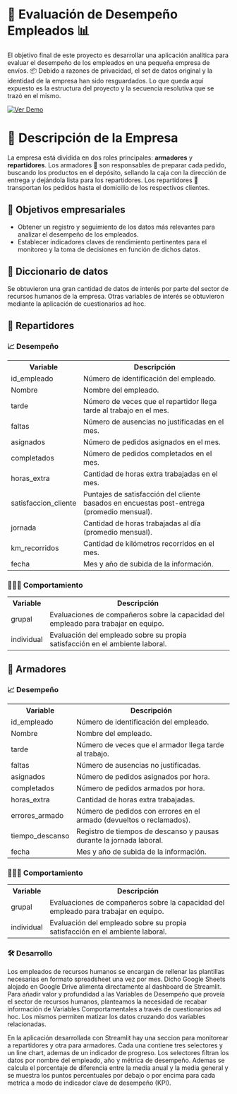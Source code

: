 # 🚀 Evaluación de Desempeño Empleados 📊

El objetivo final de este proyecto es desarrollar una aplicación analítica para evaluar el desempeño de los empleados en una pequeña empresa de envíos. 📦 Debido a razones de privacidad, el set de datos original y la identidad de la empresa han sido resguardados. Lo que queda aquí expuesto es la estructura del proyecto y la secuencia resolutiva que se trazó en el mismo.

[![Ver Demo](https://img.shields.io/badge/Demo-Visitar%20Demo-brightgreen)](https://empleadoss.streamlit.app)


# 🏢 Descripción de la Empresa
La empresa está dividida en dos roles principales: **armadores** y **repartidores**.
Los armadores 🔧 son responsables de preparar cada pedido, buscando los productos en el depósito, sellando la caja con la dirección de entrega y dejándola lista para los repartidores. Los repartidores 🚚 transportan los pedidos hasta el domicilio de los respectivos clientes.

## 🎯 Objetivos empresariales
- Obtener un registro y seguimiento de los datos más relevantes para analizar el desempeño de los empleados.
- Establecer indicadores claves de rendimiento pertinentes para el monitoreo y la toma de decisiones en función de dichos datos.

## 📖 Diccionario de datos
Se obtuvieron una gran cantidad de datos de interés por parte del sector de recursos humanos de la empresa. Otras variables de interés se obtuvieron mediante la aplicación de cuestionarios ad hoc.

## 🛵 Repartidores

### 📈 Desempeño

<table>
  <tr>
    <th>Variable</th>
    <th>Descripción</th>
  </tr>
  <tr>
    <td>id_empleado</td>
    <td>Número de identificación del empleado.</td>
  </tr>
  <tr>
    <td>Nombre</td>
    <td>Nombre del empleado.</td>
  </tr>
  <tr>
    <td>tarde</td>
    <td>Número de veces que el repartidor llega tarde al trabajo en el mes.</td>
  </tr>
  <tr>
    <td>faltas</td>
    <td>Número de ausencias no justificadas en el mes.</td>
  </tr>
  <tr>
    <td>asignados</td>
    <td>Número de pedidos asignados en el mes.</td>
  </tr>
  <tr>
    <td>completados</td>
    <td>Número de pedidos completados en el mes.</td>
  </tr>
  <tr>
    <td>horas_extra</td>
    <td>Cantidad de horas extra trabajadas en el mes.</td>
  </tr>
  <tr>
    <td>satisfaccion_cliente</td>
    <td>Puntajes de satisfacción del cliente basados en encuestas post-entrega (promedio mensual).</td>
  </tr>
  <tr>
    <td>jornada</td>
    <td>Cantidad de horas trabajadas al día (promedio mensual).</td>
  </tr>
  <tr>
    <td>km_recorridos</td>
    <td>Cantidad de kilómetros recorridos en el mes.</td>
  </tr>
  <tr>
    <td>fecha</td>
    <td>Mes y año de subida de la información.</td>
  </tr>
</table>

### 🧑‍🤝‍🧑 Comportamiento

<table>
  <tr>
    <th>Variable</th>
    <th>Descripción</th>
  </tr>
  <tr>
    <td>grupal</td>
    <td>Evaluaciones de compañeros sobre la capacidad del empleado para trabajar en equipo.</td>
  </tr>
  <tr>
    <td>individual</td>
    <td>Evaluación del empleado sobre su propia satisfacción en el ambiente laboral.</td>
  </tr>
</table>

## 🔧 Armadores

### 📈 Desempeño

<table>
  <tr>
    <th>Variable</th>
    <th>Descripción</th>
  </tr>
  <tr>
    <td>id_empleado</td>
    <td>Número de identificación del empleado.</td>
  </tr>
  <tr>
    <td>Nombre</td>
    <td>Nombre del empleado.</td>
  </tr>
  <tr>
    <td>tarde</td>
    <td>Número de veces que el armador llega tarde al trabajo.</td>
  </tr>
  <tr>
    <td>faltas</td>
    <td>Número de ausencias no justificadas.</td>
  </tr>
  <tr>
    <td>asignados</td>
    <td>Número de pedidos asignados por hora.</td>
  </tr>
  <tr>
    <td>completados</td>
    <td>Número de pedidos armados por hora.</td>
  </tr>
  <tr>
    <td>horas_extra</td>
    <td>Cantidad de horas extra trabajadas.</td>
  </tr>
  <tr>
    <td>errores_armado</td>
    <td>Número de pedidos con errores en el armado (devueltos o reclamados).</td>
  </tr>
  <tr>
    <td>tiempo_descanso</td>
    <td>Registro de tiempos de descanso y pausas durante la jornada laboral.</td>
  </tr>
  <tr>
    <td>fecha</td>
    <td>Mes y año de subida de la información.</td>
  </tr>
</table>

### 🧑‍🤝‍🧑 Comportamiento

<table>
  <tr>
    <th>Variable</th>
    <th>Descripción</th>
  </tr>
  <tr>
    <td>grupal</td>
    <td>Evaluaciones de compañeros sobre la capacidad del empleado para trabajar en equipo.</td>
  </tr>
  <tr>
    <td>individual</td>
    <td>Evaluación del empleado sobre su propia satisfacción en el ambiente laboral.</td>
  </tr>
</table>

### 🛠️ Desarrollo

Los empleados de recursos humanos se encargan de rellenar las plantillas necesarias en formato spreadsheet una vez por mes. Dicho Google Sheets alojado en Google Drive alimenta directamente al dashboard de Streamlit. Para añadir valor y profundidad a las Variables de Desempeño que proveía el sector de recursos humanos, planteamos la necesidad de recabar información de Variables Comportamentales a través de cuestionarios ad hoc. Los mismos permiten matizar los datos cruzando dos variables relacionadas.

En la aplicación desarrollada con Streamlit hay una seccion para monitorear a repartidores y otra para armadores. Cada una contiene tres selectores y un line chart, ademas de un indicador de progreso. Los selectores filtran los datos por nombre del empleado, año y métrica de desempeño. Ademas se calcula el porcentaje de diferencia entre la media anual y la media general y se muestra los puntos percentuales por debajo o por encima para cada metrica a modo de indicador clave de desempeño (KPI).
